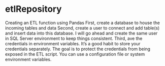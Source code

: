 # etlRepository
Creating an ETL function using Pandas 
First, create a database to house the incoming tables and data 
Second, create a user to connect and add table(s) and insert data into this database. I will go ahead and create the same user in SQL Server environment to keep things consistent.
Third, ave the credentials in environment variables. It’s a good habit to store your credentials separately. The goal is to protect the credentials from being exposed in the ETL script. You can use a configuration file or system environment variables.
